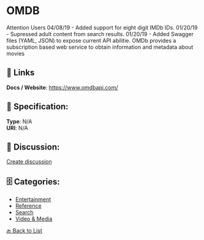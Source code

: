 # OMDB


Attention Users 04/08/19 - Added support for eight digit IMDb IDs.  01/20/19 - Supressed adult content from search results. 01/20/19 - Added Swagger files (YAML, JSON) to expose current API abilitie. OMDb provides a subscription based web service to obtain information and metadata about movies

##  🔗 Links
**Docs / Website**: https://www.omdbapi.com/

## 🧬 Specification:
**Type**: N/A  
**URI**: N/A

## 💬 Discussion:
[Create discussion](https://github.com/apis-list/apis-list/discussions/new)

## 🗄️ Categories:
- [Entertainment](https://github.com/apis-list/apis-list#entertainment)
- [Reference](https://github.com/apis-list/apis-list#reference)
- [Search](https://github.com/apis-list/apis-list#search)
- [Video & Media](https://github.com/apis-list/apis-list#video--media)




[🔙 Back to List](https://github.com/apis-list/apis-list)
